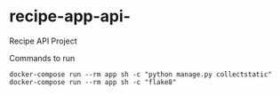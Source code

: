 # recipe-app-api-
Recipe API Project

Commands to run

`docker-compose run --rm app sh -c "python manage.py collectstatic"`
`docker-compose run --rm app sh -c "flake8"`
